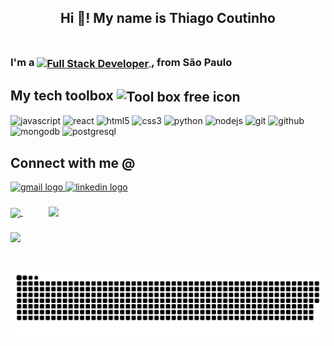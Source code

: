 <h2 align="center">Hi 👋! My name is Thiago Coutinho<br><br> </h2>

<h3 style="line-height:20px;">I'm a 
  <a href="https://git.io/typing-svg">
    <img align="center" src="https://readme-typing-svg.demolab.com?font=Roboto&weight=700&size=18&pause=800&color=ff79c6&center=false&vCenter=true&width=170&height=20&lines=Full+Stack+Developer;Software+Engineer;Learning+Enthusiast;Physicist" alt="Full Stack Developer" />
  </a>, from São Paulo
</h3>

###

<div>
<h2 align="left">My tech toolbox <img align="center" src="https://cdn-icons-png.flaticon.com/512/2276/2276313.png" width="30" height="30" alt="Tool box free icon" title="Tool box free icon"></h2>

<div align="left">
  <img src="https://cdn.jsdelivr.net/gh/devicons/devicon/icons/javascript/javascript-original.svg" height="38" width="50" alt="javascript" title="Javascript"  />
  <img src="https://cdn.jsdelivr.net/gh/devicons/devicon/icons/react/react-original-wordmark.svg" height="38" width="50" alt="react" title="react"  />
  <img src="https://cdn.jsdelivr.net/gh/devicons/devicon/icons/html5/html5-plain-wordmark.svg" height="38" width="50" alt="html5" title="HTML5"  />
  <img src="https://cdn.jsdelivr.net/gh/devicons/devicon/icons/css3/css3-plain-wordmark.svg" height="38" width="50" alt="css3" title="CSS3"  />
  <img src="https://cdn.jsdelivr.net/gh/devicons/devicon/icons/python/python-original-wordmark.svg" height="38" width="50" alt="python" title="Python"  />
  <img src="https://cdn.jsdelivr.net/gh/devicons/devicon/icons/nodejs/nodejs-original.svg" height="38" width="50" alt="nodejs" title="Node.JS"  />
  <img src="https://cdn.jsdelivr.net/gh/devicons/devicon/icons/git/git-original.svg" height="38" width="50" alt="git" title="Git"  />
  <img src="https://cdn.jsdelivr.net/gh/devicons/devicon/icons/github/github-original.svg" height="38" width="50" alt="github" title="Github"  />
  <img src="https://cdn.jsdelivr.net/gh/devicons/devicon/icons/mongodb/mongodb-original.svg" height="30" width="42" alt="mongodb" title="Mongodb"  />
  <img src="https://cdn.jsdelivr.net/gh/devicons/devicon/icons/postgresql/postgresql-original.svg" height="30" width="42" alt="postgresql" title="Postgresql"  />
</div>
</div>

###

<div>
  <h2 align="left">Connect with me @</h2>
  <a href="mailto:thi.coutinho.santos@gmail.com" target="_blank">
    <img src="https://img.shields.io/static/v1?message=Gmail&logo=gmail&label=&color=D14836&logoColor=white&labelColor=&style=for-the-badge" height="35" alt="gmail logo"  />
  </a>
  <a href="https://www.linkedin.com/in/thiago-coutinho-a5342640/" target="_blank">
    <img src="https://img.shields.io/static/v1?message=LinkedIn&logo=linkedin&label=&color=0077B5&logoColor=white&labelColor=&style=for-the-badge" height="35" alt="linkedin logo"  />
  </a>
</div>

###
<a href="https://github.com/anuraghazra/github-readme-stats">

<img align="center" width=400 src="https://github-readme-stats.vercel.app/api?username=thi-coutinho&show_icons=true&theme=dracula&line_height=35"/>
</a>
&nbsp &nbsp &nbsp &nbsp
<a href="https://github.com/anuraghazra/github-readme-stats">

<img style="margin-left:10px" align="top" src="https://github-readme-stats.vercel.app/api/top-langs?username=thi-coutinho&show_icons=true&theme=dracula&card_width=400&layout=compact" />
</a>

###
<div>
<img height="150" src="https://quotes-github-readme.vercel.app/api?type=horizontal&theme=light" />
</div>

###




###

<br clear="both">

<img src="https://github.com/thi-coutinho/thi-coutinho/blob/output/snake.svg" alt="Snake animation" />

###
